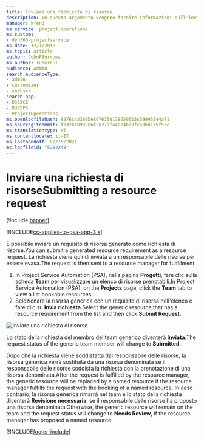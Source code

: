 ```yaml
---
title: Inviare una richiesta di risorse
description: In questo argomento vengono fornite informazioni sull'invio di una richiesta per una risorsa di progetto.
manager: kfend
ms.service: project-operations
ms.custom:
- dyn365-projectservice
ms.date: 12/1/2018
ms.topic: article
author: JohnPBurrows
ms.author: ruhercul
audience: Admin
search.audienceType:
- admin
- customizer
- enduser
search.app:
- D365CE
- D365PS
- ProjectOperations
ms.openlocfilehash: 8976ca2360be8676350178059615c59995544a71
ms.sourcegitcommit: fa32b1893286f20271fa4ec4be8fc68bd135f53c
ms.translationtype: HT
ms.contentlocale: it-IT
ms.lasthandoff: 02/15/2021
ms.locfileid: "5282248"
---
```

# <a name="submitting-a-resource-request"></a><span data-ttu-id="6adca-103">Inviare una richiesta di risorse</span><span class="sxs-lookup"><span data-stu-id="6adca-103">Submitting a resource request</span></span>

[!include [banner](../includes/psa-now-project-operations.md)]

[!INCLUDE[cc-applies-to-psa-app-3.x](../includes/cc-applies-to-psa-app-3x.md)]

<span data-ttu-id="6adca-104">È possibile inviare un requisito di risorsa generato come richiesta di risorse.</span><span class="sxs-lookup"><span data-stu-id="6adca-104">You can submit a generated resource requirement as a resource request.</span></span> <span data-ttu-id="6adca-105">La richiesta viene quindi inviata a un responsabile delle risorse per essere evasa.</span><span class="sxs-lookup"><span data-stu-id="6adca-105">The request is then sent to a resource manager for fulfillment.</span></span>

1. <span data-ttu-id="6adca-106">In Project Service Automation (PSA), nella pagina **Progetti**, fare clic sulla scheda **Team** per visualizzare un elenco di risorse prenotabili.</span><span class="sxs-lookup"><span data-stu-id="6adca-106">In Project Service Automation (PSA), on the **Projects** page, click the **Team** tab to view a list bookable resources.</span></span> 
2. <span data-ttu-id="6adca-107">Selezionare la risorsa generica con un requisito di risorsa nell'elenco e fare clic su **Invia richiesta**.</span><span class="sxs-lookup"><span data-stu-id="6adca-107">Select the generic resource that has a resource requirement from the list and then click **Submit Request**.</span></span>

![Inviare una richiesta di risorse](media/RM-how-to-18.png)

<span data-ttu-id="6adca-109">Lo stato della richiesta del membro del team generico diventerà **Inviata**.</span><span class="sxs-lookup"><span data-stu-id="6adca-109">The request status of the generic team member will change to **Submitted**.</span></span>

<span data-ttu-id="6adca-110">Dopo che la richiesta viene soddisfatta dal responsabile delle risorse, la risorsa generica verrà sostituita da una risorsa denominata se il responsabile delle risorse soddisfa la richiesta con la prenotazione di una risorsa denominata.</span><span class="sxs-lookup"><span data-stu-id="6adca-110">After the request is fulfilled by the resource manager, the generic resource will be replaced by a named resource if the resource manager fulfills the request with the booking of a named resource.</span></span> <span data-ttu-id="6adca-111">In caso contrario, la risorsa generica rimarrà nel team e lo stato della richiesta diventerà **Revisione necessaria**, se il responsabile delle risorse ha proposto una risorsa denominata.</span><span class="sxs-lookup"><span data-stu-id="6adca-111">Otherwise, the generic resource will remain on the team and the request status will change to **Needs Review**, if the resource manager has proposed a named resource.</span></span>


[!INCLUDE[footer-include](../includes/footer-banner.md)]